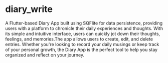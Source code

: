 # diary_write
A Flutter-based Diary App built using SQFlite for data persistence, providing users with a platform to chronicle their daily experiences and thoughts. With its simple and intuitive interface, users can quickly jot down their thoughts, feelings, and memories.The app allows users to create, edit, and delete entries. Whether you're looking to record your daily musings or keep track of your personal growth, the Diary App is the perfect tool to help you stay organized and reflect on your journey.
